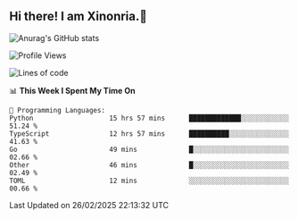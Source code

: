 ## Hi there! I am Xinonria.👋

![Anurag's GitHub stats](https://status-git-main-xinonrias-projects-f26540e3.vercel.app/api?username=xinonria&hide=stars,issues)

<!--START_SECTION:waka-->
![Profile Views](http://img.shields.io/badge/Profile%20Views-0-blue)

![Lines of code](https://img.shields.io/badge/From%20Hello%20World%20I%27ve%20Written-999.7%20thousand%20lines%20of%20code-blue)

📊 **This Week I Spent My Time On** 

```text
💬 Programming Languages: 
Python                   15 hrs 57 mins      █████████████░░░░░░░░░░░░   51.24 % 
TypeScript               12 hrs 57 mins      ██████████░░░░░░░░░░░░░░░   41.63 % 
Go                       49 mins             █░░░░░░░░░░░░░░░░░░░░░░░░   02.66 % 
Other                    46 mins             █░░░░░░░░░░░░░░░░░░░░░░░░   02.49 % 
TOML                     12 mins             ░░░░░░░░░░░░░░░░░░░░░░░░░   00.66 % 
```


 Last Updated on 26/02/2025 22:13:32 UTC
<!--END_SECTION:waka-->

<!--
**xinonria/xinonria** is a ✨ _special_ ✨ repository because its `README.md` (this file) appears on your GitHub profile.

Here are some ideas to get you started:

- 🔭 I’m currently working on ...
- 🌱 I’m currently learning ...
- 👯 I’m looking to collaborate on ...
- 🤔 I’m looking for help with ...
- 💬 Ask me about ...
- 📫 How to reach me: ...
- 😄 Pronouns: ...
- ⚡ Fun fact: ...
-->

